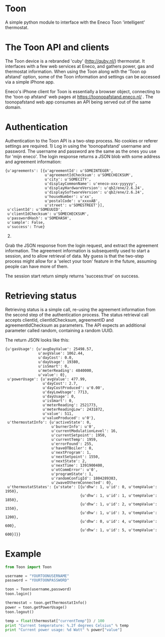 Toon
====

A simple python module to interface with the Eneco Toon 'intelligent' thermostat.

The Toon API and clients
====

The Toon device is a rebranded 'cuby' (http://quby.nl/) thermostat. It
interfaces with a few web services at Eneco, and gathers power, gas and
thermostat information.
When using the Toon along with the 'Toon op afstand' option, some of the
Toon information and settings can be accessed via a simple iPhone app.

Eneco's iPhone client for Toon is essentially a browser object, connecting
to the 'toon op afstand' web pages at https://toonopafstand.eneco.nl/ .
The toonopafstand web app consumes an API being served out of the same
domain.

Authentication
===
Authentication to the Toon API is a two-step process. No cookies or referer
settings are required.
1) 
Log in using the 'toonopafstand' username and password. The username and
password are the same as the ones you use for 'mijn eneco'.
The login response returns a JSON blob with some address and agreement
information:

```
{u'agreements': [{u'agreementId': u'SOMEINTEGER',
                  u'agreementIdChecksum': u'SOMECHECKSUM',
                  u'city': u'SOMECITY',
                  u'displayCommonName': u'eneco-xxx-yyyyyy',
                  u'displayHardwareVersion': u'qb2/ene/2.6.24',
                  u'displaySoftwareVersion': u'qb2/ene/2.6.24',
                  u'houseNumber': u'xx',
                  u'postalCode': u'xxxxAB',
                  u'street': u'SOMESTREET'}],
 u'clientId': u'SOMEUUID',
 u'clientIdChecksum': u'SOMECHECKSUM',
 u'passwordHash': u'SOMEHASH',
 u'sample': False,
 u'success': True}
```

2) 
Grab the JSON response from the login request, and extract the agreement
information. The agreement information is subsequently used to start a
session, and to allow retrieval of data. My guess is that the two-step
process might allow for a 'select your toon' feature in the future, assuming
people can have more of them.

The session start return simply returns 'success:true' on success.


Retrieving status
===

Retrieving status is a simple call, re-using the agreement information from
the second step of the authentication process. 
The status retrieval call accepts clientId, clientIdChecksum, agreementID
and agreementIdChecksum as parameters. The API expects an additional
parameter called random, containing a random UUID.

The return JSON looks like this:
```
{u'gasUsage': {u'avgDayValue': 25498.57,
               u'avgValue': 1062.44,
               u'dayCost': 0.0,
               u'dayUsage': 19380,
               u'isSmart': 0,
               u'meterReading': 4840000,
               u'value': 0},
 u'powerUsage': {u'avgValue': 477.99,
                 u'dayCost': 2.7,
                 u'dayCostProduced': u'0.00',
                 u'dayLowUsage': 7713,
                 u'dayUsage': 0,
                 u'isSmart': 0,
                 u'meterReading': 2521773,
                 u'meterReadingLow': 2431872,
                 u'value': 511,
                 u'valueProduced': u'0'},
 u'thermostatInfo': {u'activeState': 0,
                     u'burnerInfo': u'0',
                     u'currentModulationLevel': 16,
                     u'currentSetpoint': 1950,
                     u'currentTemp': 1959,
                     u'errorFound': 255,
                     u'haveOTBoiler': 0,
                     u'nextProgram': 1,
                     u'nextSetpoint': 1550,
                     u'nextState': 2,
                     u'nextTime': 1391900400,
                     u'otCommError': u'0',
                     u'programState': 1,
                     u'randomConfigId': 1804289383,
                     u'zwaveOthermConnected': 0},
 u'thermostatStates': {u'state': [{u'dhw': 1, u'id': 0, u'tempValue': 1950},
                                  {u'dhw': 1, u'id': 1, u'tempValue': 1850},
                                  {u'dhw': 1, u'id': 2, u'tempValue': 1550},
                                  {u'dhw': 1, u'id': 3, u'tempValue': 1200},
                                  {u'dhw': 0, u'id': 4, u'tempValue': 600},
                                  {u'dhw': 1, u'id': 5, u'tempValue': 600}]}}
```


Example
====

```python
from Toon import Toon

username = "YOURTOONUSERNAME"
password = "YOURTOONPASSWORD"

toon = Toon(username,password)
toon.login()

thermostat = toon.getThermostatInfo()
power = toon.getPowerUsage()
toon.logout()

temp = float(thermostat["currentTemp"]) / 100
print "Current temperature: %.2f degrees Celsius" % temp
print "Current power usage: %d Watt" % power["value"]
```
